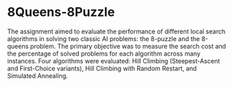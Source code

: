 # 8Queens-8Puzzle

The assignment aimed to evaluate the performance of different local search algorithms in solving two classic AI problems: the 8-puzzle and the 8-queens problem. The primary objective was to measure the search cost and the percentage of solved problems for each algorithm across many instances. Four algorithms were evaluated: Hill Climbing (Steepest-Ascent and First-Choice variants), Hill Climbing with Random Restart, and Simulated Annealing.
